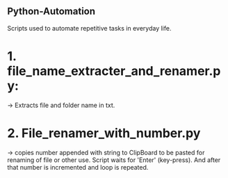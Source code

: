 ## Python-Automation

Scripts used to automate repetitive tasks in everyday life.


# 1. file_name_extracter_and_renamer.py:

-> Extracts file and folder name in txt.

# 2. File_renamer_with_number.py

-> copies number appended with string to ClipBoard to be pasted for 
   renaming of file or other use. Script waits for 'Enter' (key-press). 
   And after that number is incremented and loop is repeated.
